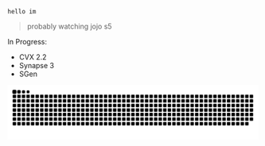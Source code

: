     hello im
    

> probably watching jojo s5

In Progress:

- CVX 2.2
- Synapse 3
- SGen

<a href=#><img src="github-user-contribution.svg"></a>
